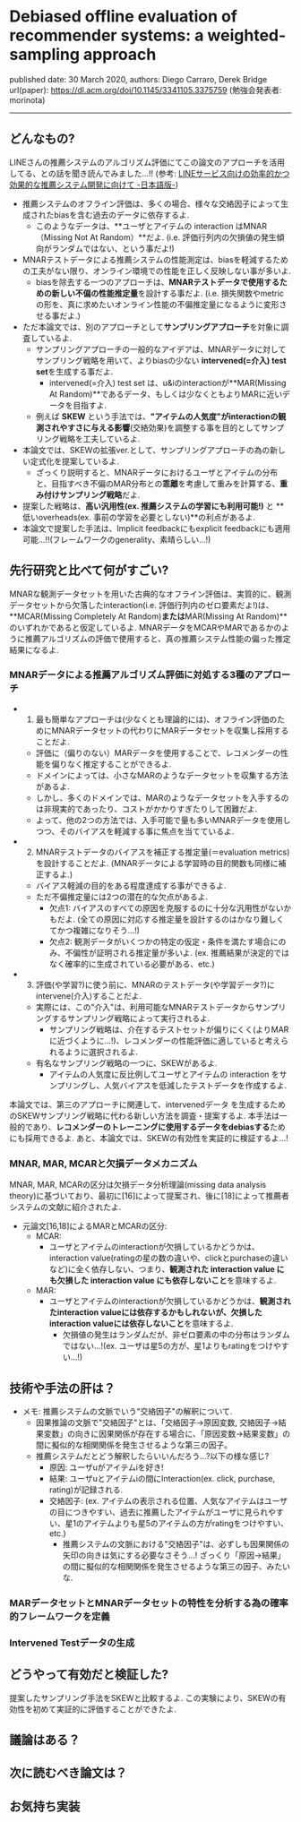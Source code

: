 # Debiased offline evaluation of recommender systems: a weighted-sampling approach

published date: 30 March 2020,
authors: Diego Carraro, Derek Bridge
url(paper): https://dl.acm.org/doi/10.1145/3341105.3375759
(勉強会発表者: morinota)

---

## どんなもの?

LINEさんの推薦システムのアルゴリズム評価にてこの論文のアプローチを活用してる、との話を聞き読んでみました...!! (参考: [LINEサービス向けの効率的かつ効果的な推薦システム開発に向けて -日本語版-](https://www.youtube.com/watch?v=GgfsclpdSjY))

- 推薦システムのオフライン評価は、多くの場合、様々な交絡因子によって生成されたbiasを含む過去のデータに依存するよ.
  - このようなデータは、**ユーザとアイテムの interaction はMNAR（Missing Not At Random）**だよ. (i.e. 評価行列内の欠損値の発生傾向がランダムではない、という事だよ!)
- MNARテストデータによる推薦システムの性能測定は、biasを軽減するための工夫がない限り、オンライン環境での性能を正しく反映しない事が多いよ.
  - biasを除去する一つのアプローチは、**MNARテストデータで使用するための新しい不偏の性能推定量**を設計する事だよ. (i.e. 損失関数やmetricの形を、真に求めたいオンライン性能の不偏推定量になるように変形させる事だよ.)
- ただ本論文では、別のアプローチとして**サンプリングアプローチ**を対象に調査しているよ.
  - サンプリングアプローチの一般的なアイデアは、MNARデータに対してサンプリング戦略を用いて、よりbiasの少ない **intervened(=介入) test set**を生成する事だよ.
    - intervened(=介入) test set は、u&iのinteractionが**MAR(Missing At Random)**であるデータ、もしくは少なくともよりMARに近いデータを目指すよ.
  - 例えば **SKEW** という手法では、**"アイテムの人気度"がinteractionの観測されやすさに与える影響**(交絡効果)を調整する事を目的としてサンプリング戦略を工夫しているよ.
- 本論文では、SKEWの拡張ver.として、サンプリングアプローチの為の新しい定式化を提案しているよ.
  - ざっくり説明すると、MNARデータにおけるユーザとアイテムの分布と、目指すべき不偏のMAR分布との**乖離**を考慮して重みを計算する、**重み付けサンプリング戦略**だよ.
- 提案した戦略は、**高い汎用性(ex. 推薦システムの学習にも利用可能!)** と **低いoverheads(ex. 事前の学習を必要としない)**の利点があるよ.
- 本論文で提案した手法は、Implicit feedbackにもexplicit feedbackにも適用可能...!!(フレームワークのgenerality、素晴らしい...!)

## 先行研究と比べて何がすごい?

MNARな観測データセットを用いた古典的なオフライン評価は、実質的に、観測データセットから欠落したinteraction(i.e. 評価行列内のゼロ要素だよ!)は、**MCAR(Missing Completely At Random)**または**MAR(Missing At Random)**のいずれかであると仮定しているよ.
MNARデータをMCARやMARであるかのように推薦アルゴリズムの評価で使用すると、真の推薦システム性能の偏った推定結果になるよ.

### MNARデータによる推薦アルゴリズム評価に対処する3種のアプローチ

- 1. 最も簡単なアプローチは(少なくとも理論的には)、オフライン評価のためにMNARデータセットの代わりにMARデータセットを収集し採用することだよ.
  - 評価に（偏りのない）MARデータを使用することで、レコメンダーの性能を偏りなく推定することができるよ.
  - ドメインによっては、小さなMARのようなデータセットを収集する方法があるよ.
  - しかし、多くのドメインでは、MARのようなデータセットを入手するのは非現実的であったり、コストがかかりすぎたりして困難だよ.
  - よって、他の2つの方法では、入手可能で量も多いMNARデータを使用しつつ、そのバイアスを軽減する事に焦点を当てているよ.
- 2. MNARテストデータのバイアスを補正する推定量(＝evaluation metrics)を設計することだよ. (MNARデータによる学習時の目的関数も同様に補正するよ.)
  - バイアス軽減の目的をある程度達成する事ができるよ.
  - ただ不偏推定量には2つの潜在的な欠点があるよ.
    - 欠点1: バイアスのすべての原因を克服するのに十分な汎用性がないかもだよ. (全ての原因に対応する推定量を設計するのはかなり難しくてかつ複雑になりそう...!)
    - 欠点2: 観測データがいくつかの特定の仮定・条件を満たす場合にのみ、不偏性が証明される推定量が多いよ. (ex. 推薦結果が決定的ではなく確率的に生成されている必要がある、etc.)
- 3. 評価(や学習?)に使う前に、MNARのテストデータ(や学習データ?)にintervene(介入)することだよ.
  - 実際には、この"介入"は、利用可能なMNARテストデータからサンプリングするサンプリング戦略によって実行されるよ.
    - サンプリング戦略は、介在するテストセットが偏りにくく(よりMARに近づくように...!)、レコメンダーの性能評価に適していると考えられるように選択されるよ.
  - 有名なサンプリング戦略の一つに、SKEWがあるよ.
    - アイテムの人気度に反比例してユーザとアイテムの interaction をサンプリングし、人気バイアスを低減したテストデータを作成するよ.

本論文では、第三のアプローチに関連して、intervenedデータ を生成するためのSKEWサンプリング戦略に代わる新しい方法を調査・提案するよ.
本手法は一般的であり、**レコメンダーのトレーニングに使用するデータをdebiasする**ためにも採用できるよ.
あと、本論文では、SKEWの有効性を実証的に検証するよ...!

### MNAR, MAR, MCARと欠損データメカニズム

MNAR, MAR, MCARの区分は欠損データ分析理論(missing data analysis theory)に基づいており、最初に[16]によって提案され、後に[18]によって推薦者システムの文献に紹介されたよ.

- 元論文[16,18]によるMARとMCARの区分:
  - MCAR:
    - ユーザとアイテムのinteractionが欠損しているかどうかは、interaction value(ratingの星の数の違いや、clickとpurchaseの違いなど)に全く依存しない、つまり、**観測された interaction value にも欠損した interaction value にも依存しないこと**を意味するよ.
  - MAR:
    - ユーザとアイテムのinteractionが欠損しているかどうかは、**観測されたinteraction valueには依存するかもしれないが、欠損したinteraction valueには依存しないこと**を意味するよ.
      - 欠損値の発生はランダムだが、非ゼロ要素の中の分布はランダムではない...!(ex. ユーザは星5の方が、星1よりもratingをつけやすい...!)

## 技術や手法の肝は？

- メモ: 推薦システムの文脈でいう"交絡因子"の解釈について.
  - 因果推論の文脈で"交絡因子"とは、「交絡因子->原因変数, 交絡因子->結果変数」の向きに因果関係が存在する場合に、「原因変数->結果変数」の間に擬似的な相関関係を発生させるような第三の因子。
  - 推薦システムだとどう解釈したらいいんだろう...?以下の様な感じ?
    - 原因: ユーザuがアイテムiを好き!
    - 結果: ユーザuとアイテムiの間にInteraction(ex. click, purchase, rating)が記録される.
    - 交絡因子: (ex. アイテムの表示される位置、人気なアイテムはユーザの目につきやすい、過去に推薦したアイテムがユーザに見られやすい、星1のアイテムよりも星5のアイテムの方がratingをつけやすい、etc.)
      - 推薦システムの文脈における"交絡因子"は、必ずしも因果関係の矢印の向きは気にする必要なさそう...! ざっくり「原因->結果」の間に擬似的な相関関係を発生させるような第三の因子、みたいな.

### MARデータセットとMNARデータセットの特性を分析する為の確率的フレームワークを定義

### Intervened Testデータの生成

## どうやって有効だと検証した?

提案したサンプリング手法をSKEWと比較するよ.
この実験により、SKEWの有効性を初めて実証的に評価することができたよ.

## 議論はある？

## 次に読むべき論文は？

## お気持ち実装
